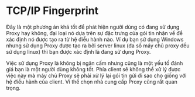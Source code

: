 # TCP/IP Fingerprint

Đây là một phương án khá tốt để phát hiện người dùng có đang sử dụng Proxy hay không, đại loại nó dựa trên sự đặc trưng của gói tin nhận về để xác định nó được tạo ra từ hệ điều hành nào. Ví dụ bạn sử dụng Windows nhưng sử dụng Proxy được tạo ra bởi server linux (đa số máy chủ proxy đều sử dụng linux) thì bạn được xác định là đang sử dụng Proxy.

Việc sử dụng Proxy là không bị ngăn cấm nhưng cũng là một yếu tố đánh giá bạn là một người dùng không tốt. Phía client sẽ không thể xử lý được việc này mà máy chủ Proxy sẽ phải xử lý lại gói tin gửi đi sao cho giống với hệ điều hành của client. Vì thế chọn nhà cung cấp Proxy cũng rất quan trọng.
